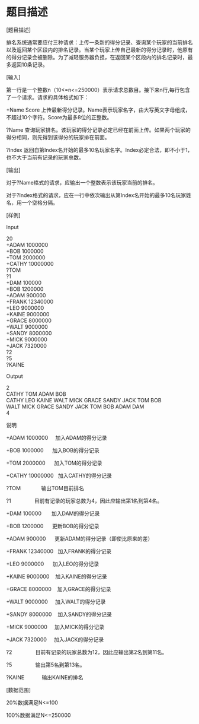 # 题目描述


<p>
[题目描述]
</p>
<p>
排名系统通常要应付三种请求：上传一条新的得分记录、查询某个玩家的当前排名以及返回某个区段内的排名记录。当某个玩家上传自己最新的得分记录时，他原有的得分记录会被删除。为了减轻服务器负担，在返回某个区段内的排名记录时，最多返回10条记录。
</p>
<p>
[输入]
</p>
<p>
第一行是一个整数n（10&lt;=n&lt;=250000）表示请求总数目。接下来n行,每行包含了一个请求。请求的具体格式如下：
</p>
<p>
+Name Score 上传最新得分记录。Name表示玩家名字，由大写英文字母组成，不超过10个字符。Score为最多8位的正整数。
</p>
<p>
?Name 查询玩家排名。该玩家的得分记录必定已经在前面上传。如果两个玩家的得分相同，则先得到该得分的玩家排在前面。
</p>
<p>
?Index 返回自第Index名开始的最多10名玩家名字。Index必定合法，即不小于1，也不大于当前有记录的玩家总数。
</p>
<p>
[输出]
</p>
<p>
对于?Name格式的请求，应输出一个整数表示该玩家当前的排名。
</p>
<p>
对于?Index格式的请求，应在一行中依次输出从第Index名开始的最多10名玩家姓名，用一个空格分隔。
</p>
<p>
[样例]
</p>
<p>
Input
</p>
<p>
20<br/>
+ADAM 1000000<br/>
+BOB 1000000<br/>
+TOM 2000000<br/>
+CATHY 10000000<br/>
?TOM<br/>
?1<br/>
+DAM 100000<br/>
+BOB 1200000<br/>
+ADAM 900000<br/>
+FRANK 12340000<br/>
+LEO 9000000<br/>
+KAINE 9000000<br/>
+GRACE 8000000<br/>
+WALT 9000000<br/>
+SANDY 8000000<br/>
+MICK 9000000<br/>
+JACK 7320000<br/>
?2<br/>
?5<br/>
?KAINE
</p>
<p>
Output
</p>
<p>
2<br/>
CATHY TOM ADAM BOB<br/>
CATHY LEO KAINE WALT MICK GRACE SANDY JACK TOM BOB<br/>
WALT MICK GRACE SANDY JACK TOM BOB ADAM DAM<br/>
4
</p>
<p>
说明
</p>
<p>
+ADAM 1000000     加入ADAM的得分记录
</p>
<p>
+BOB 1000000      加入BOB的得分记录
</p>
<p>
+TOM 2000000      加入TOM的得分记录
</p>
<p>
+CATHY 10000000   加入CATHY的得分记录
</p>
<p>
?TOM              输出TOM目前排名
</p>
<p>
?1                目前有记录的玩家总数为4，因此应输出第1名到第4名。
</p>
<p>
+DAM 100000       加入DAM的得分记录
</p>
<p>
+BOB 1200000      更新BOB的得分记录
</p>
<p>
+ADAM 900000      更新ADAM的得分记录（即使比原来的差）
</p>
<p>
+FRANK 12340000   加入FRANK的得分记录
</p>
<p>
+LEO 9000000      加入LEO的得分记录
</p>
<p>
+KAINE 9000000    加入KAINE的得分记录
</p>
<p>
+GRACE 8000000    加入GRACE的得分记录
</p>
<p>
+WALT 9000000     加入WALT的得分记录
</p>
<p>
+SANDY 8000000    加入SANDY的得分记录
</p>
<p>
+MICK 9000000     加入MICK的得分记录
</p>
<p>
+JACK 7320000     加入JACK的得分记录
</p>
<p>
?2                目前有记录的玩家总数为12，因此应输出第2名到第11名。
</p>
<p>
?5                输出第5名到第13名。
</p>
<p>
?KAINE            输出KAINE的排名
</p>
<p>
[数据范围]
</p>
<p>
20%数据满足N&lt;=100
</p>
<p>
100%数据满足N&lt;=250000
</p>
<p>
<br/>
</p>
